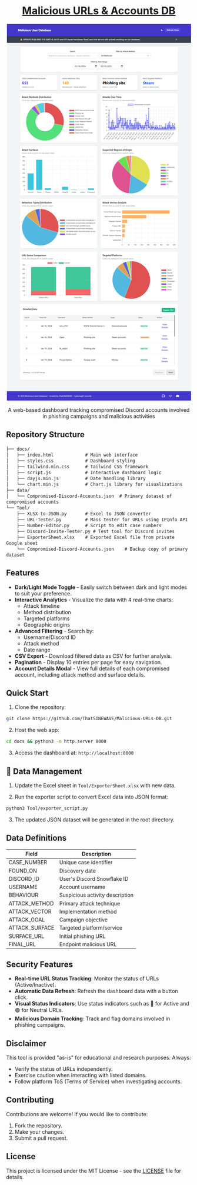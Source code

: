 <div align="center">

# [Malicious URLs & Accounts DB](https://thatsinewave.github.io/Malicious-URLs-DB/)

![Banner](https://raw.githubusercontent.com/ThatSINEWAVE/Malicious-URLs-DB/refs/heads/main/.github/SCREENSHOTS/Malicious-URLs-DB.png)

A web-based dashboard tracking compromised Discord accounts involved in phishing campaigns and malicious activities

</div>

## Repository Structure

```
├── docs/
│   ├── index.html            # Main web interface
│   ├── styles.css            # Dashboard styling
│   ├── tailwind.min.css      # Tailwind CSS framework
│   ├── script.js             # Interactive dashboard logic
│   ├── dayjs.min.js          # Date handling library
│   └── chart.min.js          # Chart.js library for visualizations
├── data/
│   └── Compromised-Discord-Accounts.json  # Primary dataset of compromised accounts
└── Tool/
    ├── XLSX-to-JSON.py       # Excel to JSON converter
    ├── URL-Tester.py         # Mass tester for URLs using IPInfo API
    ├── Number-Editor.py      # Script to edit case numbers
    ├── Discord-Invite-Tester.py # Test tool for Discord invites
    ├── ExporterSheet.xlsx    # Exported Excel file from private Google sheet
    └── Compromised-Discord-Accounts.json    # Backup copy of primary dataset
```

## Features

- **Dark/Light Mode Toggle** - Easily switch between dark and light modes to suit your preference.
- **Interactive Analytics** - Visualize the data with 4 real-time charts:
  - Attack timeline
  - Method distribution
  - Targeted platforms
  - Geographic origins
- **Advanced Filtering** - Search by:
  - Username/Discord ID
  - Attack method
  - Date range
- **CSV Export** - Download filtered data as CSV for further analysis.
- **Pagination** - Display 10 entries per page for easy navigation.
- **Account Details Modal** - View full details of each compromised account, including attack method and surface details.

## Quick Start

1. Clone the repository:
```bash
git clone https://github.com/ThatSINEWAVE/Malicious-URLs-DB.git
```

2. Host the web app:
```bash
cd docs && python3 -m http.server 8000
```

3. Access the dashboard at:
`http://localhost:8000`

## 🔧 Data Management

1. Update the Excel sheet in `Tool/ExporterSheet.xlsx` with new data.

2. Run the exporter script to convert Excel data into JSON format:
```bash
python3 Tool/exporter_script.py
```

3. The updated JSON dataset will be generated in the root directory.

## Data Definitions

| Field          | Description                     |
|----------------|---------------------------------|
| CASE_NUMBER    | Unique case identifier          |
| FOUND_ON       | Discovery date                  |
| DISCORD_ID     | User's Discord Snowflake ID     |
| USERNAME       | Account username                |
| BEHAVIOUR      | Suspicious activity description |
| ATTACK_METHOD  | Primary attack technique        |
| ATTACK_VECTOR  | Implementation method           |
| ATTACK_GOAL    | Campaign objective              |
| ATTACK_SURFACE | Targeted platform/service       |
| SURFACE_URL    | Initial phishing URL            |
| FINAL_URL      | Endpoint malicious URL          |

## Security Features

- **Real-time URL Status Tracking**: Monitor the status of URLs (Active/Inactive).
- **Automatic Data Refresh**: Refresh the dashboard data with a button click.
- **Visual Status Indicators**: Use status indicators such as 🔴 for Active and 🟢 for Neutral URLs.
- **Malicious Domain Tracking**: Track and flag domains involved in phishing campaigns.

## Disclaimer

This tool is provided "as-is" for educational and research purposes. Always:
- Verify the status of URLs independently.
- Exercise caution when interacting with listed domains.
- Follow platform ToS (Terms of Service) when investigating accounts.

## Contributing

Contributions are welcome! If you would like to contribute:
1. Fork the repository.
2. Make your changes.
3. Submit a pull request.

## License

This project is licensed under the MIT License - see the [LICENSE](LICENSE) file for details.